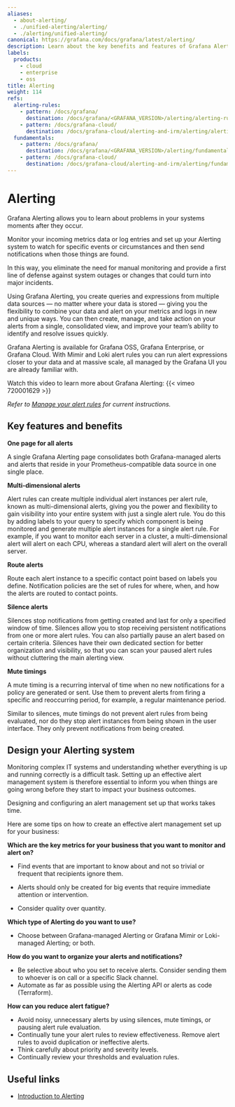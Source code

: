 ```yaml
---
aliases:
  - about-alerting/
  - ./unified-alerting/alerting/
  - ./alerting/unified-alerting/
canonical: https://grafana.com/docs/grafana/latest/alerting/
description: Learn about the key benefits and features of Grafana Alerting
labels:
  products:
    - cloud
    - enterprise
    - oss
title: Alerting
weight: 114
refs:
  alerting-rules:
    - pattern: /docs/grafana/
      destination: /docs/grafana/<GRAFANA_VERSION>/alerting/alerting-rules/
    - pattern: /docs/grafana-cloud/
      destination: /docs/grafana-cloud/alerting-and-irm/alerting/alerting-rules/
  fundamentals:
    - pattern: /docs/grafana/
      destination: /docs/grafana/<GRAFANA_VERSION>/alerting/fundamentals/
    - pattern: /docs/grafana-cloud/
      destination: /docs/grafana-cloud/alerting-and-irm/alerting/fundamentals/
---
```


# Alerting

Grafana Alerting allows you to learn about problems in your systems moments after they occur.

Monitor your incoming metrics data or log entries and set up your Alerting system to watch for specific events or circumstances and then send notifications when those things are found.

In this way, you eliminate the need for manual monitoring and provide a first line of defense against system outages or changes that could turn into major incidents.

Using Grafana Alerting, you create queries and expressions from multiple data sources — no matter where your data is stored — giving you the flexibility to combine your data and alert on your metrics and logs in new and unique ways. You can then create, manage, and take action on your alerts from a single, consolidated view, and improve your team’s ability to identify and resolve issues quickly.

Grafana Alerting is available for Grafana OSS, Grafana Enterprise, or Grafana Cloud. With Mimir and Loki alert rules you can run alert expressions closer to your data and at massive scale, all managed by the Grafana UI you are already familiar with.

Watch this video to learn more about Grafana Alerting: {{< vimeo 720001629 >}}

_Refer to [Manage your alert rules](ref:alerting-rules) for current instructions._

## Key features and benefits

**One page for all alerts**

A single Grafana Alerting page consolidates both Grafana-managed alerts and alerts that reside in your Prometheus-compatible data source in one single place.

**Multi-dimensional alerts**

Alert rules can create multiple individual alert instances per alert rule, known as multi-dimensional alerts, giving you the power and flexibility to gain visibility into your entire system with just a single alert rule. You do this by adding labels to your query to specify which component is being monitored and generate multiple alert instances for a single alert rule. For example, if you want to monitor each server in a cluster, a multi-dimensional alert will alert on each CPU, whereas a standard alert will alert on the overall server.

**Route alerts**

Route each alert instance to a specific contact point based on labels you define. Notification policies are the set of rules for where, when, and how the alerts are routed to contact points.

**Silence alerts**

Silences stop notifications from getting created and last for only a specified window of time.
Silences allow you to stop receiving persistent notifications from one or more alert rules. You can also partially pause an alert based on certain criteria. Silences have their own dedicated section for better organization and visibility, so that you can scan your paused alert rules without cluttering the main alerting view.

**Mute timings**

A mute timing is a recurring interval of time when no new notifications for a policy are generated or sent. Use them to prevent alerts from firing a specific and reoccurring period, for example, a regular maintenance period.

Similar to silences, mute timings do not prevent alert rules from being evaluated, nor do they stop alert instances from being shown in the user interface. They only prevent notifications from being created.

## Design your Alerting system

Monitoring complex IT systems and understanding whether everything is up and running correctly is a difficult task. Setting up an effective alert management system is therefore essential to inform you when things are going wrong before they start to impact your business outcomes.

Designing and configuring an alert management set up that works takes time.

Here are some tips on how to create an effective alert management set up for your business:

**Which are the key metrics for your business that you want to monitor and alert on?**

- Find events that are important to know about and not so trivial or frequent that recipients ignore them.

- Alerts should only be created for big events that require immediate attention or intervention.

- Consider quality over quantity.

**Which type of Alerting do you want to use?**

- Choose between Grafana-managed Alerting or Grafana Mimir or Loki-managed Alerting; or both.

**How do you want to organize your alerts and notifications?**

- Be selective about who you set to receive alerts. Consider sending them to whoever is on call or a specific Slack channel.
- Automate as far as possible using the Alerting API or alerts as code (Terraform).

**How can you reduce alert fatigue?**

- Avoid noisy, unnecessary alerts by using silences, mute timings, or pausing alert rule evaluation.
- Continually tune your alert rules to review effectiveness. Remove alert rules to avoid duplication or ineffective alerts.
- Think carefully about priority and severity levels.
- Continually review your thresholds and evaluation rules.

## Useful links

- [Introduction to Alerting](ref:fundamentals)
